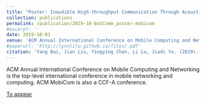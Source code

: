 ```yaml
---
title: "Poster: Inaudible High-throughput Communication Through Acoustic Signals"
collection: publications
permalink: /publication/2019-10-BatComm_poster-mobicom
#excerpt: ''
date: 2019-10-01
venue: 'ACM Annual International Conference on Mobile Computing and Networking (ACM MobiCom 2019)'
#paperurl: 'http://lynnlilu.github.io/files/.pdf'
citation: 'Yang Bai, Jian Liu, Yingying Chen, Li Lu, Jiadi Yu. (2019). &quot;Poster: Inaudible High-throughput Communication Through Acoustic Signals.&quot; <i>ACM MobiCom 2019</i>. Los Cabos, Mexico.'
---
```


ACM Annual International Conference on Mobile Computing and Networking is the top-level international conference in mobile networking and computing. ACM MobiCom is also a CCF-A conference.

[To appear](http://lynnlilu.github.io/files/no.pdf)

